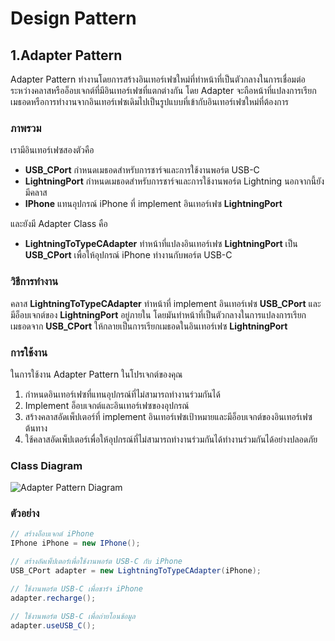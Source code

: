 # Design Pattern
## 1.Adapter Pattern
Adapter Pattern ทำงานโดยการสร้างอินเทอร์เฟซใหม่ที่ทำหน้าที่เป็นตัวกลางในการเชื่อมต่อระหว่างคลาสหรืออ็อบเจกต์ที่มีอินเทอร์เฟซที่แตกต่างกัน โดย Adapter จะถือหน้าที่แปลงการเรียกเมธอดหรือการทำงานจากอินเทอร์เฟซเดิมไปเป็นรูปแบบที่เข้ากับอินเทอร์เฟซใหม่ที่ต้องการ

### ภาพรวม
เรามีอินเทอร์เฟซสองตัวคือ
- **USB_CPort** กำหนดเมธอดสำหรับการชาร์จและการใช้งานพอร์ต USB-C
- **LightningPort** กำหนดเมธอดสำหรับการชาร์จและการใช้งานพอร์ต Lightning
นอกจากนี้ยังมีคลาส
- **IPhone** แทนอุปกรณ์ iPhone ที่ implement อินเทอร์เฟซ **LightningPort**

และยังมี Adapter Class คือ
- **LightningToTypeCAdapter** ทำหน้าที่แปลงอินเทอร์เฟซ **LightningPort** เป็น **USB_CPort** เพื่อให้อุปกรณ์ iPhone ทำงานกับพอร์ต USB-C

### วิธีการทำงาน
คลาส **LightningToTypeCAdapter** ทำหน้าที่ implement อินเทอร์เฟซ **USB_CPort** และมีอ็อบเจกต์ของ **LightningPort** อยู่ภายใน โดยมันทำหน้าที่เป็นตัวกลางในการแปลงการเรียกเมธอดจาก **USB_CPort** ให้กลายเป็นการเรียกเมธอดในอินเทอร์เฟซ **LightningPort**

### การใช้งาน
ในการใช้งาน Adapter Pattern ในโปรเจกต์ของคุณ
1. กำหนดอินเทอร์เฟซที่แทนอุปกรณ์ที่ไม่สามารถทำงานร่วมกันได้
2. Implement อ็อบเจกต์และอินเทอร์เฟซของอุปกรณ์
3. สร้างคลาสอัดเพ็ปเตอร์ที่ implement อินเทอร์เฟซเป้าหมายและมีอ็อบเจกต์ของอินเทอร์เฟซต้นทาง
4. ใช้คลาสอัดเพ็ปเตอร์เพื่อให้อุปกรณ์ที่ไม่สามารถทำงานร่วมกันได้ทำงานร่วมกันได้อย่างปลอดภัย

### Class Diagram
![Adapter Pattern Diagram](../master/src/img/Adapter.png)

### ตัวอย่าง
```java
// สร้างอ็อบเจกต์ iPhone
IPhone iPhone = new IPhone();

// สร้างอัดเพ็ปเตอร์เพื่อใช้งานพอร์ต USB-C กับ iPhone
USB_CPort adapter = new LightningToTypeCAdapter(iPhone);

// ใช้งานพอร์ต USB-C เพื่อชาร์จ iPhone
adapter.recharge();

// ใช้งานพอร์ต USB-C เพื่อถ่ายโอนข้อมูล
adapter.useUSB_C();
```
